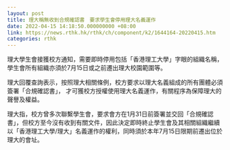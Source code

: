 ```yaml
---
layout: post
title: 理大稱無收到合規確認書　要求學生會停用理大名義運作
date: 2022-04-15 14:18:50.000000000 +08:00
link: https://news.rthk.hk/rthk/ch/component/k2/1644164-20220415.htm
categories: rthk
---
```


理大學生會接獲校方通知，需要即時停用包括「香港理工大學」字眼的組織名稱，學生會所有組織亦須於7月15日或之前遷出理大校園範圍等。

理大回覆查詢表示，按照理大相關條例，校方要求以理大名義組成的所有團體必須簽署「合規確認書」， 才可獲校方授權使用理大名義運作，有關程序為保障理大的聲譽及權益。

理大指，校方曾多次聯繫學生會，要求會方在1月31日前簽署並交回「合規確認書」，但校方至今沒有收到有關文件，因此決定即時終止學生會及其相關組織繼續以「香港理工大學/理大」名義運作的權利，同時須於本年7月15日限期前遷出位於理大的會址。
